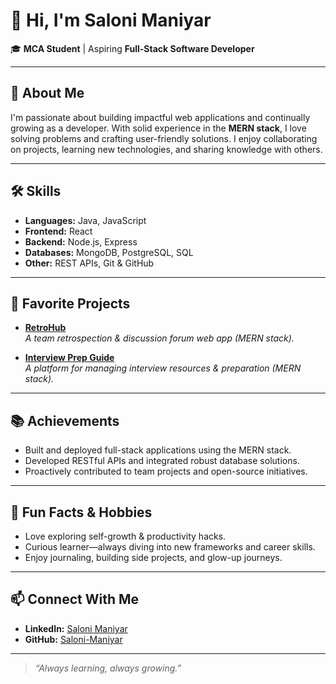 # 👋 Hi, I'm Saloni Maniyar

🎓 **MCA Student** | Aspiring **Full-Stack Software Developer**  


---

## 🚀 About Me

I'm passionate about building impactful web applications and continually growing as a developer. With solid experience in the **MERN stack**, I love solving problems and crafting user-friendly solutions. I enjoy collaborating on projects, learning new technologies, and sharing knowledge with others.

---

## 🛠️ Skills

- **Languages:** Java, JavaScript  
- **Frontend:** React  
- **Backend:** Node.js, Express  
- **Databases:** MongoDB, PostgreSQL, SQL  
- **Other:** REST APIs, Git & GitHub

---

## 🌟 Favorite Projects

- **[RetroHub](https://github.com/Saloni-Maniyar/RetroHub)**  
  *A team retrospection & discussion forum web app (MERN stack).*

- **[Interview Prep Guide](https://github.com/Saloni-Maniyar/interview-prep-guide-website)**  
  *A platform for managing interview resources & preparation (MERN stack).*

---

## 📚 Achievements

- Built and deployed full-stack applications using the MERN stack.
- Developed RESTful APIs and integrated robust database solutions.
- Proactively contributed to team projects and open-source initiatives.

---

## 🌸 Fun Facts & Hobbies

- Love exploring self-growth & productivity hacks.
- Curious learner—always diving into new frameworks and career skills.
- Enjoy journaling, building side projects, and glow-up journeys.

---

## 📫 Connect With Me

- **LinkedIn:** [Saloni Maniyar](https://www.linkedin.com/in/saloni-maniyar/)
- **GitHub:** [Saloni-Maniyar](https://github.com/Saloni-Maniyar)

---

> *“Always learning, always growing.”*  
